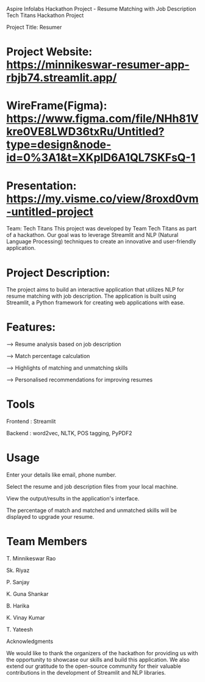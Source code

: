 
Aspire Infolabs Hackathon Project - Resume Matching with Job Description
Tech Titans Hackathon Project

Project Title: Resumer

# Project Website: https://minnikeswar-resumer-app-rbjb74.streamlit.app/

# WireFrame(Figma): https://www.figma.com/file/NHh81Vkre0VE8LWD36txRu/Untitled?type=design&node-id=0%3A1&t=XKplD6A1QL7SKFsQ-1 

# Presentation: https://my.visme.co/view/8roxd0vm-untitled-project

Team: Tech Titans
This project was developed by Team Tech Titans as part of a hackathon. Our goal was to leverage Streamlit and NLP (Natural Language Processing) techniques to create an innovative and user-friendly application.

# Project Description:
The project aims to build an interactive application that utilizes NLP for resume matching with job description. The application is built using Streamlit, a Python framework for creating web applications with ease.

# Features:

--> Resume analysis based on job description

--> Match percentage calculation

--> Highlights of matching and unmatching skills 

--> Personalised recommendations for improving resumes

# Tools

Frontend : Streamlit

Backend : word2vec, NLTK, POS tagging, PyPDF2

# Usage
Enter your details like email, phone number.

Select the resume and job description files from your local machine.

View the output/results in the application's interface.

The percentage of match and matched and unmatched skills will be displayed to upgrade your resume.

# Team Members
T. Minnikeswar Rao

Sk. Riyaz

P. Sanjay

K. Guna Shankar

B. Harika

K. Vinay Kumar

T. Yateesh

Acknowledgments

We would like to thank the organizers of the hackathon for providing us with the opportunity to showcase our skills and build this application. We also extend our gratitude to the open-source community for their valuable contributions in the development of Streamlit and NLP libraries.
